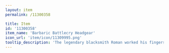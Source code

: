 ```yaml
---
layout: item
permalink: /11300358

title: Item
id: '11300358'
item_name: 'Barbaric Battlecry Headgear'
icon_url: 'item/icon/11309995.png'
tooltip_description: 'The legendary blacksmith Roman worked his fingers to the bone creating this hat for Knights competing in the arena. It''s made from a light, durable material that keeps you protected yet light on your feet.'
---
```

